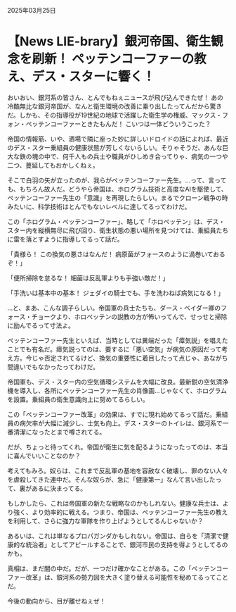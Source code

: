 2025年03月25日

# 【News LIE-brary】銀河帝国、衛生観念を刷新！ ペッテンコーファーの教え、デス・スターに響く！

おいおい、銀河系の皆さん、とんでもねぇニュースが飛び込んできたぜ！ あの冷酷無比な銀河帝国が、なんと衛生環境の改善に乗り出したってんだから驚きだ。しかも、その指導役が19世紀の地球で活躍した衛生学の権威、マックス・フォン・ペッテンコーファーときたもんだ！ こいつは一体どういうこった？

帝国の情報筋、いや、酒場で隣に座った妙に詳しいドロイドの話によれば、最近のデス・スター乗組員の健康状態が芳しくないらしい。そりゃそうだ、あんな巨大な鉄の塊の中で、何千人もの兵士や職員がひしめき合ってりゃ、病気の一つや二つ、蔓延してもおかしくねぇ。

そこで白羽の矢が立ったのが、我らがペッテンコーファー先生。…って、言っても、もちろん故人だ。どうやら帝国は、ホログラム技術と高度なAIを駆使して、ペッテンコーファー先生の「意識」を再現したらしい。まるでクローン戦争の時みたいに、科学技術はとんでもないレベルに達してるってわけだ。

この「ホログラム・ペッテンコーファー」、略して「ホロペッテン」は、デス・スター内を縦横無尽に飛び回り、衛生状態の悪い場所を見つけては、乗組員たちに雷を落とすように指導してるって話だ。

「貴様ら！ この換気の悪さはなんだ！ 病原菌がフォースのように渦巻いておるぞ！」

「便所掃除を怠るな！ 細菌は反乱軍よりも手強い敵だ！」

「手洗いは基本中の基本！ ジェダイの騎士でも、手を洗わねば病気になる！」

…と、まあ、こんな調子らしい。帝国軍の兵士たちも、ダース・ベイダー卿のフォース・チョークより、ホロペッテンの説教の方が怖いってんで、せっせと掃除に励んでるって寸法よ。

ペッテンコーファー先生といえば、当時としては異端だった「瘴気説」を唱えたことでも有名だ。瘴気説ってのは、要するに「悪い空気」が病気の原因だって考え方。今じゃ否定されてるけど、換気の重要性に着目したって点じゃ、あながち間違いでもなかったってわけだ。

帝国軍も、デス・スター内の空気循環システムを大幅に改良。最新鋭の空気清浄機を導入し、各所にペッテンコーファー先生の肖像画…じゃなくて、ホログラムを設置。乗組員の衛生意識向上に努めてるらしい。

この「ペッテンコーファー改革」の効果は、すでに現れ始めてるって話だ。乗組員の病欠率が大幅に減少し、士気も向上。デス・スターのトイレは、銀河系で一番清潔になったとまで噂されてる。

だが、ちょっと待ってくれ。帝国が衛生に気を配るようになったってのは、本当に喜んでいいことなのか？

考えてもみろ。奴らは、これまで反乱軍の基地を容赦なく破壊し、罪のない人々を虐殺してきた連中だ。そんな奴らが、急に「健康第一」なんて言い出したって、裏があるに決まってる。

もしかしたら、これは帝国軍の新たな戦略なのかもしれない。健康な兵士は、より強く、より効率的に戦える。つまり、帝国は、ペッテンコーファー先生の教えを利用して、さらに強力な軍隊を作り上げようとしてるんじゃないか？

あるいは、これは単なるプロパガンダかもしれない。帝国は、自らを「清潔で健康的な統治者」としてアピールすることで、銀河市民の支持を得ようとしてるのかも。

真相は、まだ闇の中だ。だが、一つだけ確かなことがある。この「ペッテンコーファー改革」は、銀河系の勢力図を大きく塗り替える可能性を秘めてるってことだ。

今後の動向から、目が離せねぇぜ！
